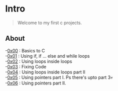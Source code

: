 # Intro

>Welcome to my first c projects.

## About

-[0x00](./0x00-hello_world) : Basics to C<br>
-[0x01](./0x01-variables_if_else_while) : Using if, if ... else and while loops<br>
-[0x02](./0x02-functions_nested_loops) : Using loops inside loops<br>
-[0x03](./0x03-debugging) : Fixing Code<br>
-[0x04](./0x04-more_functions_nested_loops) : Using loops inside loops part II<br>
-[0x05](./0x05-pointers_arrays_strings) : Using pointers part I. Ps there's upto part 3💀<br>
-[0x06](./0x06-pointers_arrays_strings) : Using pointers part II.<br>
